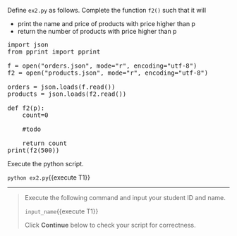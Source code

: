 Define `ex2.py` as follows. Complete the function `f2()` such that it will

* print the name and price of products with price higher than p
* return the number of products with price higher than p


<pre class="file" data-filename="ex2.py" data-target="replace">
import json
from pprint import pprint 

f = open("orders.json", mode="r", encoding="utf-8")
f2 = open("products.json", mode="r", encoding="utf-8")

orders = json.loads(f.read())
products = json.loads(f2.read())

def f2(p):
    count=0
    
	#todo
	
    return count
print(f2(500))
</pre>


Execute the python script.

`python ex2.py`{{execute T1}}


- - -
>
> Execute the following command and input your student ID and name.
> 
> `input_name`{{execute T1}}
>
> Click **Continue** below to check your script for correctness.
>
>




